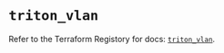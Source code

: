 # `triton_vlan`

Refer to the Terraform Registory for docs: [`triton_vlan`](https://www.terraform.io/docs/providers/triton/r/vlan).
